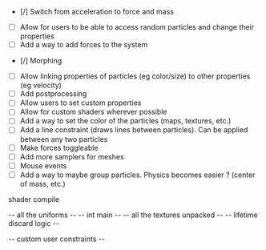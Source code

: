 - [/] Switch from acceleration to force and mass
- [ ] Allow for users to be able to access random particles and change their properties
- [ ] Add a way to add forces to the system
- [/] Morphing
- [ ] Allow linking properties of particles (eg color/size) to other properties (eg velocity)
- [ ] Add postprocessing
- [ ] Allow users to set custom properties
- [ ] Allow for custom shaders wherever possible
- [ ] Add a way to set the color of the particles (maps, textures, etc.)
- [ ] Add a line constraint (draws lines between particles). Can be applied between any two particles
- [ ] Make forces toggleable
- [ ] Add more samplers for meshes
- [ ] Mouse events
- [ ] Add a way to maybe group particles. Physics becomes easier ? (center of mass, etc.)

shader compile 

-- all the uniforms --
-- int main --
-- all the textures unpacked --
-- lifetime discard logic --

-- custom user constraints --
